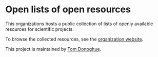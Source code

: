 # Open lists of open resources

This organizations hosts a public collection of lists of openly available resources for scientific projects. 

To browse the collected resources, see the 
[organization website](https://openlists.github.io).

This project is maintained by [Tom Donoghue](https://github.com/TomDonoghue/).
